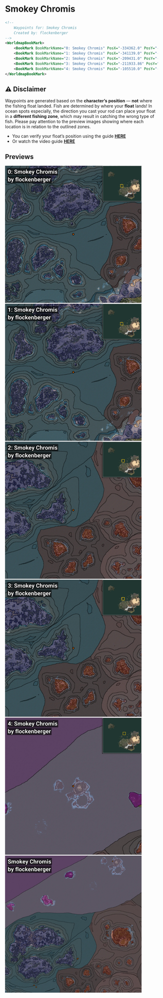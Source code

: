 # Smokey Chromis
```xml
<!--
    Waypoints for: Smokey Chromis
    Created by: flockenberger
-->
<WorldmapBookMark>
    <BookMark BookMarkName="0: Smokey Chromis" PosX="-334362.0" PosY="-7574.0" PosZ="253852.0" />
    <BookMark BookMarkName="1: Smokey Chromis" PosX="-341139.0" PosY="-7915.0" PosZ="258962.0" />
    <BookMark BookMarkName="2: Smokey Chromis" PosX="-209431.0" PosY="-8208.0" PosZ="338991.0" />
    <BookMark BookMarkName="3: Smokey Chromis" PosX="-211933.86" PosY="-7632.2036" PosZ="337022.38" />
    <BookMark BookMarkName="4: Smokey Chromis" PosX="-105510.0" PosY="-8137.0" PosZ="628818.0" />
</WorldmapBookMark>
```

## ⚠️ Disclaimer
Waypoints are generated based on the __**character’s position**__ — __not__ where the fishing float landed.
Fish are determined by where your **float** lands!
In ocean spots especially, the direction you cast your rod can place your float in a **different fishing zone**, which may result in catching the wrong type of fish.
Please pay attention to the preview images showing where each location is in relation to the outlined zones.

- You can verify your float’s position using the guide [**HERE**](https://flockenberger.github.io/bdo-fish-position/)
- Or watch the video guide [**HERE**](https://youtu.be/t-VXcRoNojk)

## Previews
<img src="./Smokey Chromis_0_Preview.webp" width="450"/> <img src="./Smokey Chromis_1_Preview.webp" width="450"/> <img src="./Smokey Chromis_2_Preview.webp" width="450"/> <img src="./Smokey Chromis_3_Preview.webp" width="450"/> <img src="./Smokey Chromis_4_Preview.webp" width="450"/> <img src="./Smokey Chromis_Preview.webp" width="450"/> 